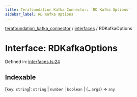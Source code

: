 ```yaml
---
title: Terafoundation Kafka Connector: `RD Kafka Options`
sidebar_label: RD Kafka Options
---
```


[terafoundation_kafka_connector](../../overview.md) / [interfaces](../overview.md) / RDKafkaOptions

# Interface: RDKafkaOptions

Defined in: [interfaces.ts:24](https://github.com/terascope/kafka-assets/blob/b4e3eb0e523d6b614deaefe4e0a4f374baa11655/packages/terafoundation_kafka_connector/src/interfaces.ts#L24)

## Indexable

\[`key`: `string`\]: `string` \| `number` \| `boolean` \| (...`args`) => `any`
